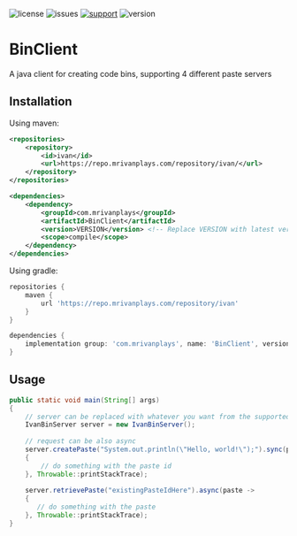![license](https://img.shields.io/github/license/MrIvanPlays/BinClient.svg?style=for-the-badge)
![issues](https://img.shields.io/github/issues/MrIvanPlays/BinClient.svg?style=for-the-badge)
[![support](https://img.shields.io/discord/493674712334073878.svg?colorB=Blue&logo=discord&label=Support&style=for-the-badge)](https://mrivanplays.com/discord)
![version](https://img.shields.io/maven-metadata/v?color=blue&label=latest%20version&metadataUrl=https%3A%2F%2Frepo.mrivanplays.com%2Frepository%2Fivan%2Fcom%2Fmrivanplays%2FBinClient%2Fmaven-metadata.xml&style=for-the-badge)
# BinClient
A java client for creating code bins, supporting 4 different paste servers

## Installation

Using maven:

```xml
<repositories>
    <repository>
        <id>ivan</id>
        <url>https://repo.mrivanplays.com/repository/ivan/</url>
    </repository>
</repositories>

<dependencies>
    <dependency>
        <groupId>com.mrivanplays</groupId>
        <artifactId>BinClient</artifactId>
        <version>VERSION</version> <!-- Replace VERSION with latest version -->
        <scope>compile</scope>  
    </dependency>
</dependencies>
```

Using gradle:

```gradle
repositories {
    maven {
        url 'https://repo.mrivanplays.com/repository/ivan'
    }
}

dependencies {
    implementation group: 'com.mrivanplays', name: 'BinClient', version: 'VERSION' // Replace VERSION with latest version
}
```

## Usage

```java
public static void main(String[] args)
{
    // server can be replaced with whatever you want from the supported ones
    IvanBinServer server = new IvanBinServer();
    
    // request can be also async
    server.createPaste("System.out.println(\"Hello, world!\");").sync(pasteId -> 
    {
        // do something with the paste id 
    }, Throwable::printStackTrace);
    
    server.retrievePaste("existingPasteIdHere").async(paste -> 
    {
       // do something with the paste
    }, Throwable::printStackTrace);
}
```
